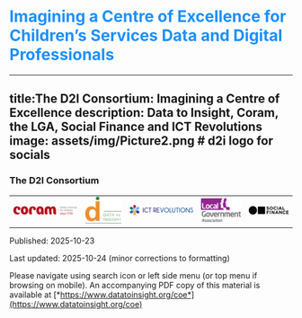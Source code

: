 
# <span style="color:dodgerblue">Imagining a Centre of Excellence for Children’s Services Data and Digital Professionals</span>

---
title:The D2I Consortium: Imagining a Centre of Excellence
description: Data to Insight, Coram, the LGA, Social Finance and ICT Revolutions
image: assets/img/Picture2.png   # d2i logo for socials 
---


### The D2I Consortium
<!--- self-contained logo block (css only applies here) -->
<style>
.md-typeset table.gallery {
  table-layout: fixed; width: 100%;
  border-collapse: collapse; margin: 0;
}
.md-typeset table.gallery td {
  padding: .25rem; text-align: center; vertical-align: middle; border: 0;
}
.md-typeset img.gallery-img {
  display: block; max-width: 100%;
  height: 50px;           /* force height */
  object-fit: contain;    /* letterbox inside box */
  margin: 0 auto;
}
/* mobile shrink */
@media (max-width: 700px){
  .md-typeset img.gallery-img { height: 40px; }
}
</style>

<table class="gallery">
  <tr>
    <td><img src="assets/img/Picture1.png" class="gallery-img" alt="logo for Coram"></td>
    <td><img src="assets/img/Picture2.png" class="gallery-img" alt="logo for Data to Insight"></td>
    <td><img src="assets/img/Picture3.png" class="gallery-img" alt="logo for ICT Revolutions"></td>
    <td><img src="assets/img/Picture4.png" class="gallery-img" alt="logo for the Local Government Association"></td>
    <td><img src="assets/img/Picture5.png" class="gallery-img" alt="logo for Social Finance"></td>
  </tr>
</table>
<!--- end of logo block -->



Published: 2025-10-23

Last updated: 2025-10-24 (minor corrections to formatting)


Please navigate using search icon or left side menu (or top menu if browsing on mobile). An accompanying PDF copy of this material is available at [*https://www.datatoinsight.org/coe*](https://www.datatoinsight.org/coe)



